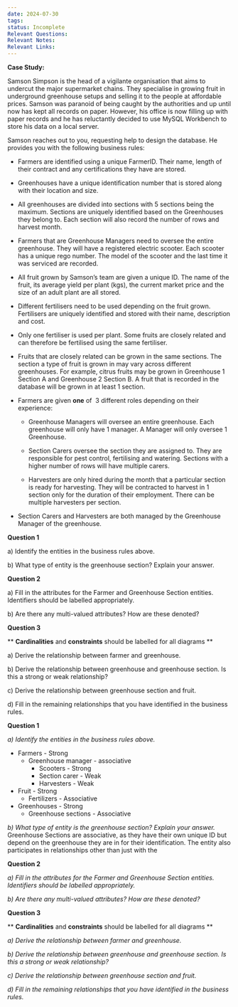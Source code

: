 ```yaml
---
date: 2024-07-30
tags: 
status: Incomplete
Relevant Questions: 
Relevant Notes: 
Relevant Links:
---
```

**Case Study:**  

Samson Simpson is the head of a vigilante organisation that aims to undercut the major supermarket chains. They specialise in growing fruit in underground greenhouse setups and selling it to the people at affordable prices. Samson was paranoid of being caught by the authorities and up until now has kept all records on paper. However, his office is now filling up with paper records and he has reluctantly decided to use MySQL Workbench to store his data on a local server.  

Samson reaches out to you, requesting help to design the database. He provides you with the following business rules: 

- Farmers are identified using a unique FarmerID. Their name, length of their contract and any certifications they have are stored. 
- Greenhouses have a unique identification number that is stored along with their location and size. 
- All greenhouses are divided into sections with 5 sections being the maximum. Sections are uniquely identified based on the Greenhouses they belong to. Each section will also record the number of rows and harvest month. 
- Farmers that are Greenhouse Managers need to oversee the entire greenhouse. They will have a registered electric scooter. Each scooter has a unique rego number. The model of the scooter and the last time it was serviced are recorded. 
- All fruit grown by Samson’s team are given a unique ID. The name of the fruit, its average yield per plant (kgs), the current market price and the size of an adult plant are all stored. 
- Different fertilisers need to be used depending on the fruit grown. Fertilisers are uniquely identified and stored with their name, description and cost. 
- Only one fertiliser is used per plant. Some fruits are closely related and can therefore be fertilised using the same fertiliser. 
- Fruits that are closely related can be grown in the same sections. The section a type of fruit is grown in may vary across different greenhouses. For example, citrus fruits may be grown in Greenhouse 1 Section A and Greenhouse 2 Section B. A fruit that is recorded in the database will be grown in at least 1 section.
- Farmers are given **one** of  3 different roles depending on their experience: 
    - Greenhouse Managers will oversee an entire greenhouse. Each greenhouse will only have 1 manager. A Manager will only oversee 1 Greenhouse.
        
    - Section Carers oversee the section they are assigned to. They are responsible for pest control, fertilising and watering. Sections with a higher number of rows will have multiple carers. 
        
    - Harvesters are only hired during the month that a particular section is ready for harvesting. They will be contracted to harvest in 1 section only for the duration of their employment. There can be multiple harvesters per section.  
        
- Section Carers and Harvesters are both managed by the Greenhouse Manager of the greenhouse.

**Question 1**

a) Identify the entities in the business rules above.

b) What type of entity is the greenhouse section? Explain your answer.

**Question 2**

a) Fill in the attributes for the Farmer and Greenhouse Section entities. Identifiers should be labelled appropriately.

b) Are there any multi-valued attributes? How are these denoted?

**Question 3**

** **Cardinalities** and **constraints** should be labelled for all diagrams **

a) Derive the relationship between farmer and greenhouse.

b) Derive the relationship between greenhouse and greenhouse section. Is this a strong or weak relationship?

c) Derive the relationship between greenhouse section and fruit.

d) Fill in the remaining relationships that you have identified in the business rules.


**Question 1**

*a) Identify the entities in the business rules above.*
- Farmers - Strong
	- Greenhouse manager - associative
		- Scooters - Strong
		- Section carer - Weak
		- Harvesters - Weak
- Fruit - Strong
	- Fertilizers - Associative
- Greenhouses - Strong
	- Greenhouse sections - Associative 

*b) What type of entity is the greenhouse section? Explain your answer.*
Greenhouse Sections are associative, as they have their own unique ID but depend on the greenhouse they are in for their identification. The entity also participates in relationships other than just with the 

**Question 2**

*a) Fill in the attributes for the Farmer and Greenhouse Section entities. Identifiers should be labelled appropriately.*

*b) Are there any multi-valued attributes? How are these denoted?*

**Question 3**

** **Cardinalities** and **constraints** should be labelled for all diagrams **

*a) Derive the relationship between farmer and greenhouse.*

*b) Derive the relationship between greenhouse and greenhouse section. Is this a strong or weak relationship?*

*c) Derive the relationship between greenhouse section and fruit.*

*d) Fill in the remaining relationships that you have identified in the business rules.*